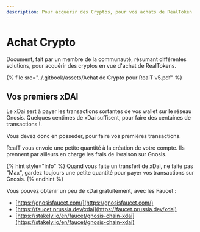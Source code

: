 ```yaml
---
description: Pour acquérir des Cryptos, pour vos achats de RealToken
---
```


# Achat Crypto

Document, fait par un membre de la communauté, résumant différentes solutions, pour acquérir des cryptos en vue d'achat de RealTokens.

{% file src="../.gitbook/assets/Achat de Crypto pour RealT v5.pdf" %}

## Vos premiers xDAI

Le xDai sert à payer les transactions sortantes de vos wallet sur le réseau Gnosis. Quelques centimes de xDai suffisent, pour faire des centaines de transactions !.

Vous devez donc en posséder, pour faire vos premières transactions.&#x20;

RealT vous envoie une petite quantité à la création de votre compte. Ils prennent par ailleurs en charge les frais de livraison sur Gnosis.

{% hint style="info" %}
Quand vous faite un transfert de xDai, ne faite pas "Max", gardez toujours une petite quantité pour payer vos transactions sur Gnosis.
{% endhint %}

Vous pouvez obtenir un peu de xDai gratuitement, avec les Faucet :&#x20;

* [https://gnosisfaucet.com/](https://gnosisfaucet.com/)
* [https://faucet.prussia.dev/xdai](https://faucet.prussia.dev/xdai)
* [https://stakely.io/en/faucet/gnosis-chain-xdai](https://stakely.io/en/faucet/gnosis-chain-xdai)
